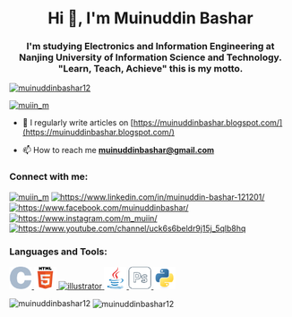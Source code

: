 <h1 align="center">Hi 👋, I'm Muinuddin Bashar</h1>
<h3 align="center">I'm studying Electronics and Information Engineering at Nanjing University of Information Science and Technology. "Learn, Teach, Achieve" this is my motto.</h3>

<p align="left"> <a href="https://github.com/ryo-ma/github-profile-trophy"><img src="https://github-profile-trophy.vercel.app/?username=muinuddinbashar12" alt="muinuddinbashar12" /></a> </p>

<p align="left"> <a href="https://twitter.com/muiin_m" target="blank"><img src="https://img.shields.io/twitter/follow/muiin_m?logo=twitter&style=for-the-badge" alt="muiin_m" /></a> </p>

- 📝 I regularly write articles on [https://muinuddinbashar.blogspot.com/](https://muinuddinbashar.blogspot.com/)

- 📫 How to reach me **muinuddinbashar@gmail.com**

<h3 align="left">Connect with me:</h3>
<p align="left">
<a href="https://twitter.com/muiin_m" target="blank"><img align="center" src="https://cdn.jsdelivr.net/npm/simple-icons@3.0.1/icons/twitter.svg" alt="muiin_m" height="30" width="40" /></a>
<a href="https://linkedin.com/in/https://www.linkedin.com/in/muinuddin-bashar-121201/" target="blank"><img align="center" src="https://cdn.jsdelivr.net/npm/simple-icons@3.0.1/icons/linkedin.svg" alt="https://www.linkedin.com/in/muinuddin-bashar-121201/" height="30" width="40" /></a>
<a href="https://fb.com/https://www.facebook.com/muinuddinbashar/" target="blank"><img align="center" src="https://cdn.jsdelivr.net/npm/simple-icons@3.0.1/icons/facebook.svg" alt="https://www.facebook.com/muinuddinbashar/" height="30" width="40" /></a>
<a href="https://instagram.com/https://www.instagram.com/m_muiin/" target="blank"><img align="center" src="https://cdn.jsdelivr.net/npm/simple-icons@3.0.1/icons/instagram.svg" alt="https://www.instagram.com/m_muiin/" height="30" width="40" /></a>
<a href="https://www.youtube.com/c/https://www.youtube.com/channel/uck6s6beldr9j15j_5qlb8hq" target="blank"><img align="center" src="https://cdn.jsdelivr.net/npm/simple-icons@3.0.1/icons/youtube.svg" alt="https://www.youtube.com/channel/uck6s6beldr9j15j_5qlb8hq" height="30" width="40" /></a>
</p>

<h3 align="left">Languages and Tools:</h3>
<p align="left"> <a href="https://www.cprogramming.com/" target="_blank"> <img src="https://raw.githubusercontent.com/devicons/devicon/master/icons/c/c-original.svg" alt="c" width="40" height="40"/> </a> <a href="https://www.w3.org/html/" target="_blank"> <img src="https://raw.githubusercontent.com/devicons/devicon/master/icons/html5/html5-original-wordmark.svg" alt="html5" width="40" height="40"/> </a> <a href="https://www.adobe.com/in/products/illustrator.html" target="_blank"> <img src="https://www.vectorlogo.zone/logos/adobe_illustrator/adobe_illustrator-icon.svg" alt="illustrator" width="40" height="40"/> </a> <a href="https://www.java.com" target="_blank"> <img src="https://raw.githubusercontent.com/devicons/devicon/master/icons/java/java-original.svg" alt="java" width="40" height="40"/> </a> <a href="https://www.photoshop.com/en" target="_blank"> <img src="https://raw.githubusercontent.com/devicons/devicon/master/icons/photoshop/photoshop-line.svg" alt="photoshop" width="40" height="40"/> </a> <a href="https://www.python.org" target="_blank"> <img src="https://raw.githubusercontent.com/devicons/devicon/master/icons/python/python-original.svg" alt="python" width="40" height="40"/> </a> </p>

<p><img align="left" src="https://github-readme-stats.vercel.app/api/top-langs?username=muinuddinbashar12&show_icons=true&locale=en&layout=compact" alt="muinuddinbashar12" /></p>

<p>&nbsp;<img align="center" src="https://github-readme-stats.vercel.app/api?username=muinuddinbashar12&show_icons=true&locale=en" alt="muinuddinbashar12" /></p>
